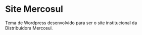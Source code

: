 # Site Mercosul

Tema de Wordpress desenvolvido para ser o site institucional da Distribuidora Mercosul.
